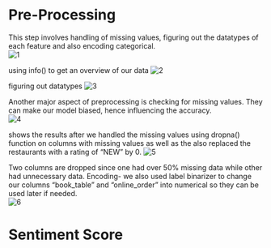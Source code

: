 # Pre-Processing
This step involves handling of missing values, figuring out the datatypes of each feature and also encoding categorical.		
![1](https://github.com/Gouravdeep-Singh/Restaurant-Recommendation-System/assets/104523395/fbc00e4b-1572-4128-8ef1-707a928b1950)

using info() to get an overview of our data
![2](https://github.com/Gouravdeep-Singh/Restaurant-Recommendation-System/assets/104523395/b037266a-822c-49b1-8ad4-070b2ea54ab0)

figuring out datatypes 
![3](https://github.com/Gouravdeep-Singh/Restaurant-Recommendation-System/assets/104523395/7729027e-0a59-4c4f-8f19-7c767a158cb5)

Another major aspect of preprocessing is checking for missing values. They can make our model biased, hence influencing the accuracy.	
![4](https://github.com/Gouravdeep-Singh/Restaurant-Recommendation-System/assets/104523395/724c9b45-bb86-4cb6-bdbb-54bbb974dd6a)

shows the results after we handled the missing values using dropna() function on columns with missing values as well as the also replaced the restaurants with a rating of “NEW” by 0.
![5](https://github.com/Gouravdeep-Singh/Restaurant-Recommendation-System/assets/104523395/b96b890d-e307-4a0d-a7f7-660460f32e52)

Two columns are dropped since one had over 50% missing data while other had unnecessary data. Encoding- we also used label binarizer to change our columns “book_table” and “online_order” into numerical so they can be used later if needed.	
![6](https://github.com/Gouravdeep-Singh/Restaurant-Recommendation-System/assets/104523395/fb86847e-3094-4878-89c4-3f397f4f714c)


# Sentiment Score



